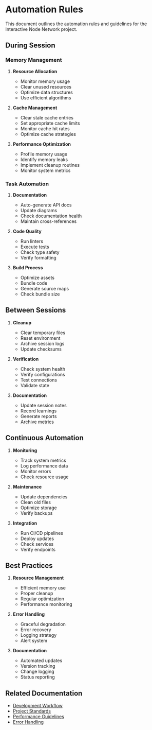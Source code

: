# Automation Rules

This document outlines the automation rules and guidelines for the Interactive Node Network project.

## During Session

### Memory Management
1. **Resource Allocation**
   - Monitor memory usage
   - Clear unused resources
   - Optimize data structures
   - Use efficient algorithms

2. **Cache Management**
   - Clear stale cache entries
   - Set appropriate cache limits
   - Monitor cache hit rates
   - Optimize cache strategies

3. **Performance Optimization**
   - Profile memory usage
   - Identify memory leaks
   - Implement cleanup routines
   - Monitor system metrics

### Task Automation

1. **Documentation**
   - Auto-generate API docs
   - Update diagrams
   - Check documentation health
   - Maintain cross-references

2. **Code Quality**
   - Run linters
   - Execute tests
   - Check type safety
   - Verify formatting

3. **Build Process**
   - Optimize assets
   - Bundle code
   - Generate source maps
   - Check bundle size

## Between Sessions

1. **Cleanup**
   - Clear temporary files
   - Reset environment
   - Archive session logs
   - Update checksums

2. **Verification**
   - Check system health
   - Verify configurations
   - Test connections
   - Validate state

3. **Documentation**
   - Update session notes
   - Record learnings
   - Generate reports
   - Archive metrics

## Continuous Automation

1. **Monitoring**
   - Track system metrics
   - Log performance data
   - Monitor errors
   - Check resource usage

2. **Maintenance**
   - Update dependencies
   - Clean old files
   - Optimize storage
   - Verify backups

3. **Integration**
   - Run CI/CD pipelines
   - Deploy updates
   - Check services
   - Verify endpoints

## Best Practices

1. **Resource Management**
   - Efficient memory use
   - Proper cleanup
   - Regular optimization
   - Performance monitoring

2. **Error Handling**
   - Graceful degradation
   - Error recovery
   - Logging strategy
   - Alert system

3. **Documentation**
   - Automated updates
   - Version tracking
   - Change logging
   - Status reporting

## Related Documentation

- [Development Workflow](./development-workflow.md)
- [Project Standards](./project-standards.md)
- [Performance Guidelines](./performance/README.md)
- [Error Handling](./errors/README.md) 